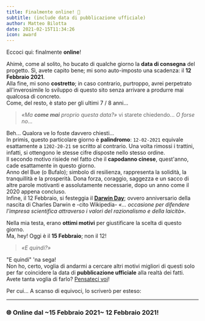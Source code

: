 ```yaml
---
title: Finalmente online! 🎉
subtitle: (include data di pubblicazione ufficiale)
author: Matteo Bilotta
date: 2021-02-15T11:34:26
icon: award
---
```


Eccoci qui: finalmente **online**!

Ahimè, come al solito, ho bucato di qualche giorno la **data di consegna** del progetto.
Sì, avete capito bene; mi sono auto-imposto una scadenza: il **12 Febbraio 2021**.  
Alla fine, mi sono **costretto**; in caso contrario,
purtroppo, avrei perpetrato all'inverosimile lo sviluppo di
questo sito senza arrivare a produrre mai qualcosa di concreto.  
Come, del resto, è stato per gli ultimi 7 / 8 anni...

> *«Ma **come mai** proprio questa data?»*  vi starete chiedendo... *O forse no...*

<!--more-->

Beh... Qualora ve lo foste davvero chiesti...  
In primis, questo particolare giorno è **palindromo**:
`12-02-2021` equivale esattamente a `1202-20-21` se scritto al contrario.
Una volta rimossi i trattini, infatti, si ottengono le stesse cifre disposte nello stesso ordine.  
Il secondo motivo risiede nel fatto che il **capodanno cinese**, quest'anno, cade esattamente in questo giorno.  
Anno del Bue (o Bufalo); simbolo di resilienza, rappresenta la solidità, la tranquillità e la prosperità.
Dona forza, coraggio, saggezza e un sacco di altre parole motivanti e
assolutamente necessarie, dopo un anno come il 2020 appena concluso.  
Infine, il 12 Febbraio, si festeggia il [**Darwin Day**](https://it.wikipedia.org/wiki/Giorno_di_Darwin);
ovvero anniversario della nascita di Charles Darwin e -cito Wikipedia-
*«... occasione per difendere l'impresa scientifica attraverso i valori del razionalismo e della laicità»*.

Nella mia testa, erano **ottimi motivi** per giustificare la scelta di questo giorno.  
Ma, hey! Oggi è il **15 Febbraio**; non il 12!

> *«E quindi?»*

"E quindi" 'na sega!  
Non ho, certo, voglia di andarmi a cercare altri motivi migliori di questi solo per
far coincidere la data di **pubblicazione ufficiale** alla realtà dei fatti.  
Avete tanta voglia di farlo? [Pensateci voi](https://it.wikipedia.org/wiki/15_febbraio)!

Per cui... A scanso di equivoci, lo scriverò per esteso:

---

### 🌐 Online dal ~15 Febbraio 2021~ 12 Febbraio 2021! ###
